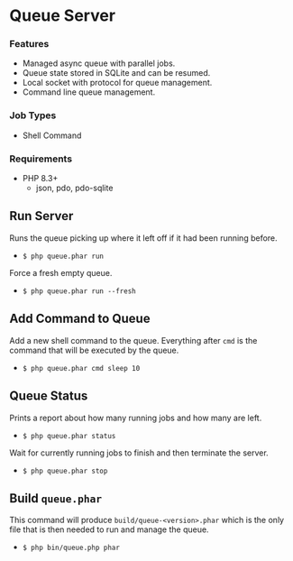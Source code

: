 # Queue Server

### Features

* Managed async queue with parallel jobs.
* Queue state stored in SQLite and can be resumed.
* Local socket with protocol for queue management.
* Command line queue management.



### Job Types

* Shell Command



### Requirements

* PHP 8.3+
	* json, pdo, pdo-sqlite



## Run Server

Runs the queue picking up where it left off if it had been running before.

* `$ php queue.phar run`

Force a fresh empty queue.

* `$ php queue.phar run --fresh`

## Add Command to Queue

Add a new shell command to the queue. Everything after `cmd` is the command that will be executed by the queue.

* `$ php queue.phar cmd sleep 10`

## Queue Status

Prints a report about how many running jobs and how many are left.

* `$ php queue.phar status`

Wait for currently running jobs to finish and then terminate the server.

* `$ php queue.phar stop`



## Build `queue.phar`

This command will produce `build/queue-<version>.phar` which is the only file that is then needed to run and manage the queue.

* `$ php bin/queue.php phar`
